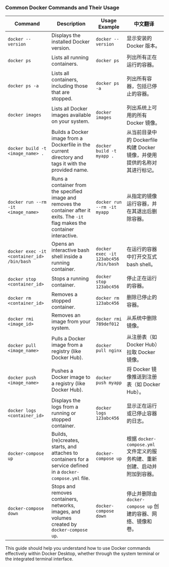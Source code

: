 ### Common Docker Commands and Their Usage

| **Command**                                  | **Description**                                                                                                                                           | **Usage Example**                                                                                                                                              | **中文翻译**                                |
|----------------------------------------------|-----------------------------------------------------------------------------------------------------------------------------------------------------------|----------------------------------------------------------------------------------------------------------------------------------------------------------------|---------------------------------------------|
| `docker --version`                           | Displays the installed Docker version.                                                                                                                    | ```docker --version```                                                                                                                                        | 显示安装的 Docker 版本。                    |
| `docker ps`                                  | Lists all running containers.                                                                                                                             | ```docker ps```                                                                                                                                               | 列出所有正在运行的容器。                    |
| `docker ps -a`                               | Lists all containers, including those that are stopped.                                                                                                   | ```docker ps -a```                                                                                                                                            | 列出所有容器，包括已停止的容器。             |
| `docker images`                              | Lists all Docker images available on your system.                                                                                                         | ```docker images```                                                                                                                                           | 列出系统上可用的所有 Docker 镜像。           |
| `docker build -t <image_name> .`             | Builds a Docker image from a Dockerfile in the current directory and tags it with the provided name.                                                      | ```docker build -t myapp .```                                                                                                                                 | 从当前目录中的 Dockerfile 构建 Docker 镜像，并使用提供的名称对其进行标记。 |
| `docker run --rm -it <image_name>`           | Runs a container from the specified image and removes the container after it exits. The `-it` flag makes the container interactive.                       | ```docker run --rm -it myapp```                                                                                                                               | 从指定的镜像运行容器，并在其退出后删除容器。       |
| `docker exec -it <container_id> /bin/bash`   | Opens an interactive bash shell inside a running container.                                                                                               | ```docker exec -it 123abc456 /bin/bash```                                                                                                                     | 在运行的容器中打开交互式 bash shell。         |
| `docker stop <container_id>`                 | Stops a running container.                                                                                                                                | ```docker stop 123abc456```                                                                                                                                   | 停止正在运行的容器。                          |
| `docker rm <container_id>`                   | Removes a stopped container.                                                                                                                              | ```docker rm 123abc456```                                                                                                                                     | 删除已停止的容器。                            |
| `docker rmi <image_id>`                      | Removes an image from your system.                                                                                                                        | ```docker rmi 789def012```                                                                                                                                   | 从系统中删除镜像。                            |
| `docker pull <image_name>`                   | Pulls a Docker image from a registry (like Docker Hub).                                                                                                   | ```docker pull nginx```                                                                                                                                       | 从注册表（如 Docker Hub）拉取 Docker 镜像。    |
| `docker push <image_name>`                   | Pushes a Docker image to a registry (like Docker Hub).                                                                                                    | ```docker push myapp```                                                                                                                                       | 将 Docker 镜像推送到注册表（如 Docker Hub）。   |
| `docker logs <container_id>`                 | Displays the logs from a running or stopped container.                                                                                                    | ```docker logs 123abc456```                                                                                                                                   | 显示正在运行或已停止容器的日志。               |
| `docker-compose up`                          | Builds, (re)creates, starts, and attaches to containers for a service defined in a `docker-compose.yml` file.                                             | ```docker-compose up```                                                                                                                                       | 根据 `docker-compose.yml` 文件定义的服务构建、重新创建、启动并附加到容器。 |
| `docker-compose down`                        | Stops and removes containers, networks, images, and volumes created by `docker-compose up`.                                                               | ```docker-compose down```                                                                                                                                     | 停止并删除由 `docker-compose up` 创建的容器、网络、镜像和卷。 |



This guide should help you understand how to use Docker commands effectively within Docker Desktop, whether through the system terminal or the integrated terminal interface.

